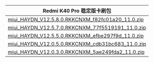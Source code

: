 | Redmi K40 Pro  稳定版卡刷包    |
| ---- |
| [miui_HAYDN_V12.5.8.0.RKKCNXM_f82fc01a20_11.0.zip](https://hugeota.d.miui.com/V12.5.8.0.RKKCNXM/miui_HAYDN_V12.5.8.0.RKKCNXM_f82fc01a20_11.0.zip)    |
| [miui_HAYDN_V12.5.7.0.RKKCNXM_77f5519191_11.0.zip](https://hugeota.d.miui.com/V12.5.7.0.RKKCNXM/miui_HAYDN_V12.5.7.0.RKKCNXM_77f5519191_11.0.zip)    |
| [miui_HAYDN_V12.5.5.0.RKKCNXM_efbe297f9d_11.0.zip](https://hugeota.d.miui.com/V12.5.5.0.RKKCNXM/miui_HAYDN_V12.5.5.0.RKKCNXM_efbe297f9d_11.0.zip)    |
| [miui_HAYDN_V12.0.5.0.RKKCNXM_cdb31bc683_11.0.zip](https://hugeota.d.miui.com/V12.0.5.0.RKKCNXM/miui_HAYDN_V12.0.5.0.RKKCNXM_cdb31bc683_11.0.zip)    |
| [miui_HAYDN_V12.0.3.0.RKKCNXM_5ae249fda2_11.0.zip](https://hugeota.d.miui.com/V12.0.3.0.RKKCNXM/miui_HAYDN_V12.0.3.0.RKKCNXM_5ae249fda2_11.0.zip)    |

